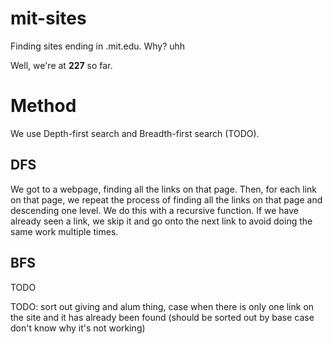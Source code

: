 # mit-sites

Finding sites ending in .mit.edu. Why? uhh

Well, we're at **227** so far.

# Method

We use Depth-first search and Breadth-first search (TODO).

## DFS

We got to a webpage, finding all the links on that page. Then, for each link on that page, we repeat the process of finding all the links on that page and descending one level. We do this with a recursive function. If we have already seen a link, we skip it and go onto the next link to avoid doing the same work multiple times.

## BFS

TODO

TODO: sort out giving and alum thing, case when there is only one link on the site and it has already been found (should be sorted out by base case don't know why it's not working)
